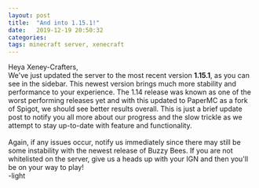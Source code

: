 ```yaml
---
layout: post
title:  "And into 1.15.1!"
date:   2019-12-19 20:50:32
categories: 
tags: minecraft server, xenecraft
---
```

Heya Xeney-Crafters,
<br>
We've just updated the server to the most recent version <strong>1.15.1</strong>, as you can see in the sidebar. This newest version brings much more stability and performance to your experience. The 1.14 release was known as one of the worst performing releases yet and with this updated to PaperMC as a fork of Spigot, we should see better results overall. This is just a brief update post to notify you all more about our progress and the slow trickle as we attempt to stay up-to-date with feature and functionality.
<br><br>
Again, if any issues occur, notify us immediately since there may still be some instability with the newest release of Buzzy Bees. If you are not whitelisted on the server, give us a heads up with your IGN and then you'll be on your way to play! 
<br>
-<span class="lightSig">light</span>
